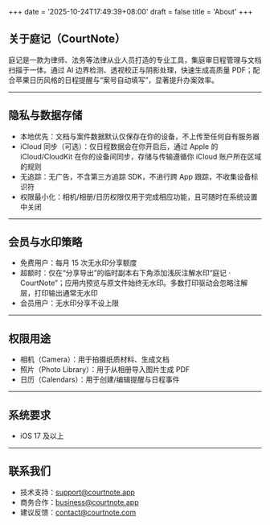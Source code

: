 +++
date = '2025-10-24T17:49:39+08:00'
draft = false
title = 'About'
+++

## 关于庭记（CourtNote）
庭记是一款为律师、法务等法律从业人员打造的专业工具，集庭审日程管理与文档扫描于一体。通过 AI 边界检测、透视校正与阴影处理，快速生成高质量 PDF；配合苹果日历风格的日程提醒与“案号自动填写”，显著提升办案效率。

---

## 隐私与数据存储
- 本地优先：文档与案件数据默认仅保存在你的设备，不上传至任何自有服务器
- iCloud 同步（可选）：仅日程数据会在你开启后，通过 Apple 的 iCloud/CloudKit 在你的设备间同步，存储与传输遵循你 iCloud 账户所在区域的规则
- 无追踪：无广告，不含第三方追踪 SDK，不进行跨 App 跟踪，不收集设备标识符
- 权限最小化：相机/相册/日历权限仅用于完成相应功能，且可随时在系统设置中关闭

---

## 会员与水印策略
- 免费用户：每月 15 次无水印分享额度
- 超额时：仅在“分享导出”的临时副本右下角添加浅灰注解水印“庭记 · CourtNote”；应用内预览与原文件始终无水印。多数打印驱动会忽略注解层，打印输出通常无水印
- 会员用户：无水印分享不设上限

---

## 权限用途
- 相机（Camera）：用于拍摄纸质材料、生成文档
- 照片（Photo Library）：用于从相册导入图片生成 PDF
- 日历（Calendars）：用于创建/编辑提醒与日程事件

---

## 系统要求
- iOS 17 及以上

---

## 联系我们
- 技术支持：support@courtnote.app
- 商务合作：business@courtnote.app
- 建议反馈：contact@courtnote.com

